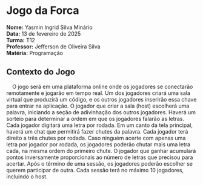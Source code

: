 # Jogo da Forca

**Nome:** Yasmin Ingrid Silva Minário <br>
**Data:** 13 de fevereiro de 2025  <br>
**Turma:** T12 <br>
**Professor:** Jefferson de Oliveira Silva <br>
**Matéria:** Programação

## Contexto do Jogo
&nbsp;&nbsp;&nbsp;&nbsp;O jogo será em uma plataforma online onde os jogadores se conectarão remotamente e jogarão em tempo real. Um dos jogadores criará uma sala virtual que produzirá um código, e os outros jogadores inserirão essa chave para entrar na aplicação. O jogador que criar a sala (host) escolherá uma palavra, iniciando a seção de adivinhação dos outros jogadores. Haverá um sorteio para determinar a ordem em que os jogadores falarão as letras. Cada jogador digitará uma letra por rodada. Em um canto da tela principal, haverá um chat que permitirá fazer chutes da palavra. Cada jogador terá direito a três chutes por rodada. Caso ninguém acerte com apenas uma letra por jogador por rodada, os jogadores poderão chutar mais uma letra cada, na mesma ordem do primeiro chute. O jogador que ganhar acumulará pontos inversamente proporcionais ao número de letras que precisou para acertar. Após o término de uma sessão, os jogadores poderão escolher se querem participar de outra. Cada sessão terá no máximo 10 jogadores, incluindo o host.

